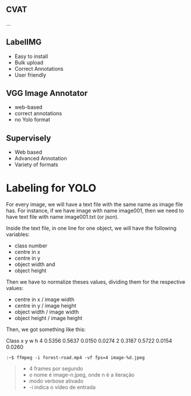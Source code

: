 ## CVAT
...

## LabelIMG
- Easy to install
- Bulk upload
- Correct Annotations
- User friendly

## VGG Image Annotator
- web-based
- correct annotations
- no Yolo format

## Supervisely
- Web based
- Advanced Annotation
- Variety of formats

# Labeling for YOLO
For every image, we will have a text file with the same name as image file has. For instance, if we have image with name image001, then we need to have text file with name image001.txt (or json).

Inside the text file, in one line for one object, we will have the following variables:
- class number
- centre in x
- centre in y
- object width and
- object height 

Then we have to normalize theses values, dividing them for the respective values:

- centre in x / image width
- centre in y / image height
- object width / image width
- object height / image height

Then, we got something like this:

Class   x       y       w       h
4       0.5356  0.5637  0.0150  0.0274
2       0.3187  0.5722  0.0154  0.0260

```
:~$ ffmpeg -i forest-road.mp4 -vf fps=4 image-%d.jpeg
```
> - 4 frames por segundo
> - o nome é image-n.jpeg, onde n é a iteração
> - modo verbose ativado
> - -i indica o vídeo de entrada
